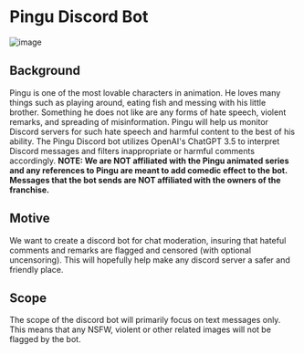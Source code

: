 ﻿# Pingu Discord Bot
![image](https://github.com/budechi/ethiks/assets/128566227/c9d701e2-f184-4bcc-b173-012c7a10b865)
## Background
Pingu is one of the most lovable characters in animation. He loves many things such as playing around, eating fish and messing with his little brother. Something he does not like are any forms of hate speech, violent remarks, and spreading of misinformation. Pingu will help us monitor Discord servers for such hate speech and harmful content to the best of his ability. The Pingu Discord bot utilizes OpenAI's ChatGPT 3.5 to interpret Discord messages and filters inappropriate or harmful comments accordingly. **NOTE: We are NOT affiliated with the Pingu animated series and any references to Pingu are meant to add comedic effect to the bot. Messages that the bot sends are NOT affiliated with the owners of the franchise.**

## Motive
We want to create a discord bot for chat moderation, insuring that hateful comments and remarks are flagged and censored (with optional uncensoring). This will hopefully help make any discord server a safer and friendly place.

## Scope
The scope of the discord bot will primarily focus on text messages only. This means that any NSFW, violent or other related images will not be flagged by the bot. 
